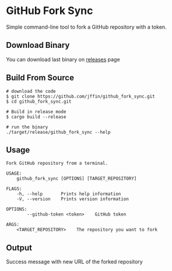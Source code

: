 # GitHub Fork Sync

Simple command-line tool to fork a GitHub repository with a token.

## Download Binary
You can download last binary on [releases]() page

## Build From Source
```
# download the code
$ git clone https://github.com/jffin/github_fork_sync.git
$ cd github_fork_sync.git

# Build in release mode
$ cargo build --release

# run the binary
./target/release/github_fork_sync --help
```

## Usage
```.env
Fork GitHub repository from a terminal.

USAGE:
    github_fork_sync [OPTIONS] [TARGET_REPOSITORY]

FLAGS:
    -h, --help       Prints help information
    -V, --version    Prints version information

OPTIONS:
        --github-token <token>    GitHub token

ARGS:
    <TARGET_REPOSITORY>    The repository you want to fork
```

## Output
Success message with new URL of the forked repository

